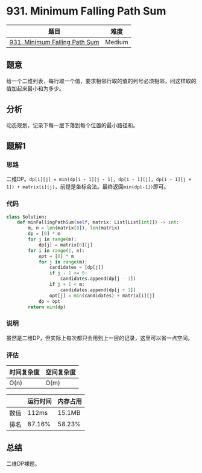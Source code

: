 # 931. Minimum Falling Path Sum

| 题目 | 难度 |
| ---- | ---- |
| [931. Minimum Falling Path Sum](https://leetcode.com/problems/minimum-falling-path-sum/) | Medium |

## 题意

给一个二维列表，每行取一个值，要求相邻行取的值的列号必须相邻，问这样取的值加起来最小和为多少。

## 分析

动态规划，记录下每一层下落到每个位置的最小路径和。

## 题解1

### 思路

二维DP。`dp[i][j] = min(dp[i - 1][j - 1], dp[i - 1][j], dp[i - 1][j + 1]) + matrix[i][j]`，前提是坐标合法。最终返回`min(dp[-1])`即可。

### 代码

```python
class Solution:
    def minFallingPathSum(self, matrix: List[List[int]]) -> int:
        m, n = len(matrix[0]), len(matrix)
        dp = [0] * m
        for j in range(m):
            dp[j] = matrix[0][j]
        for i in range(1, n):
            opt = [0] * m
            for j in range(m):
                candidates = [dp[j]]
                if j - 1 >= 0:
                    candidates.append(dp[j - 1])
                if j + 1 < m:
                    candidates.append(dp[j + 1])
                opt[j] = min(candidates) + matrix[i][j]
            dp = opt
        return min(dp)
```

### 说明

虽然是二维DP，但实际上每次都只会用到上一层的记录，这里可以省一点空间。

### 评估

| 时间复杂度 | 空间复杂度 |
| ---- | ---- |
| O(n) | O(m) |

| | 运行时间 | 内存占用 |
| ---- | ---- | ---- |
| 数值 | 112ms | 15.1MB |
| 排名 | 87.16% | 58.23% |

## 总结

二维DP裸题。
